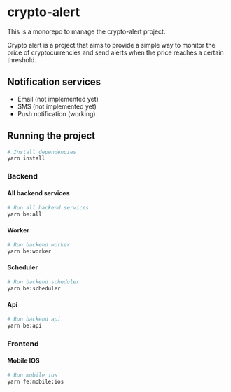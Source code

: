 # crypto-alert

This is a monorepo to manage the crypto-alert project.

Crypto alert is a project that aims to provide a simple way to monitor the price of cryptocurrencies and send alerts when the price reaches a certain threshold.

## Notification services

- Email (not implemented yet)
- SMS (not implemented yet)
- Push notification (working)

## Running the project

```bash
# Install dependencies
yarn install
```

### Backend

#### All backend services

```bash
# Run all backend services
yarn be:all
```

#### Worker

```bash
# Run backend worker
yarn be:worker
```

#### Scheduler

```bash
# Run backend scheduler
yarn be:scheduler
```

#### Api

```bash
# Run backend api
yarn be:api
```

### Frontend

#### Mobile IOS

```bash
# Run mobile ios
yarn fe:mobile:ios
```
